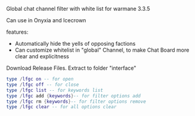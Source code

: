 Global chat channel filter with white list for warmane 3.3.5

Can use in Onyxia and Icecrown

features:
* Automatically hide the yells of opposing factions
* Can customize whitelist in "global" Channel, to make Chat Board more clear and explicitness

Download Release Files. Extract to folder "interface"

```lua
type /lfgc on -- for open
type /lfgc off -- for close
type /lfgc list -- for keywords list
type /lfgc add {keywords}-- for filter options add
type /lfgc rm {keywords}-- for filter options remove
type /lfgc clear -- for all options clear
```
